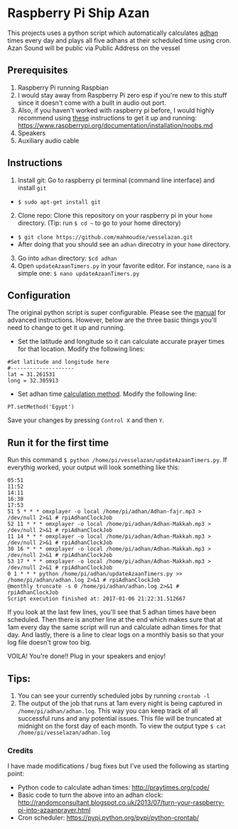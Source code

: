 # Raspberry Pi Ship Azan 
This projects uses a python script which automatically calculates [adhan](https://en.wikipedia.org/wiki/Adhan) times every day and plays all five adhans at their scheduled time using cron. 
Azan Sound will be public via Public Address on the vessel 

## Prerequisites
1. Raspberry Pi running Raspbian
  1. I would stay away from Raspberry Pi zero esp if you're new to this stuff since it doesn't come with a built in audio out port.
  2. Also, if you haven't worked with raspberry pi before, I would highly recommend using [these](https://www.raspberrypi.org/documentation/installation/noobs.md) instructions to get it up and running: https://www.raspberrypi.org/documentation/installation/noobs.md
2. Speakers
3. Auxiliary audio cable

## Instructions
1. Install git: Go to raspberry pi terminal (command line interface) and install `git`
  * `$ sudo apt-get install git`
2. Clone repo: Clone this repository on your raspberry pi in your `home` directory. (Tip: run `$ cd ~` to go to your home directory)
  * `$ git clone https://github.com/mahmoudse/vesselazan.git`
  * After doing that you should see an `adhan` direcotry in your `home` directory. 
3. Go into `adhan` directory: `$cd adhan`
4. Open `updateAzaanTimers.py` in your favorite editor. For instance, `nano` is a simple one: `$ nano updateAzaanTimers.py`

## Configuration
The original python script is super configurable. Please see the [manual](http://praytimes.org/manual) for advanced instructions. However, below are the three basic things you'll need to change to get it up and running.

* Set the latitude and longitude so it can calculate accurate prayer times for that location. Modify the following lines:
```
#Set latitude and longitude here
#--------------------
lat = 31.261531
long = 32.305913
```
* Set adhan time [calculation method](http://praytimes.org/manual#Set_Calculation_Method). Modify the following line:
```
PT.setMethod('Egypt')
```
Save your changes by pressing `Control X` and then `Y`.

## Run it for the first time
Run this command `$ python /home/pi/vesselazan/updateAzaanTimers.py`. If everythig worked, your output will look something like this:
```
05:51
11:52
14:11
16:30
17:53
51 5 * * * omxplayer -o local /home/pi/adhan/Adhan-fajr.mp3 > /dev/null 2>&1 # rpiAdhanClockJob
52 11 * * * omxplayer -o local /home/pi/adhan/Adhan-Makkah.mp3 > /dev/null 2>&1 # rpiAdhanClockJob
11 14 * * * omxplayer -o local /home/pi/adhan/Adhan-Makkah.mp3 > /dev/null 2>&1 # rpiAdhanClockJob
30 16 * * * omxplayer -o local /home/pi/adhan/Adhan-Makkah.mp3 > /dev/null 2>&1 # rpiAdhanClockJob
53 17 * * * omxplayer -o local /home/pi/adhan/Adhan-Makkah.mp3 > /dev/null 2>&1 # rpiAdhanClockJob
0 1 * * * python /home/pi/adhan/updateAzaanTimers.py >> /home/pi/adhan/adhan.log 2>&1 # rpiAdhanClockJob
@monthly truncate -s 0 /home/pi/adhan/adhan.log 2>&1 # rpiAdhanClockJob
Script execution finished at: 2017-01-06 21:22:31.512667
```

If you look at the last few lines, you'll see that 5 adhan times have been scheduled. Then there is another line at the end which makes sure that at 1am every day the same script will run and calculate adhan times for that day. And lastly, there is a line to clear logs on a monthly basis so that your log file doesn't grow too big.

VOILA! You're done!! Plug in your speakers and enjoy!

## Tips:
1. You can see your currently scheduled jobs by running `crontab -l`
2. The output of the job that runs at 1am every night is being captured in `/home/pi/adhan/adhan.log`. This way you can keep track of all successful runs and any potential issues. This file will be truncated at midnight on the forst day of each month. To view the output type `$ cat /home/pi/vesselazan/adhan.log`

### Credits
I have made modifications / bug fixes but I've used the following as starting point:
* Python code to calculate adhan times: http://praytimes.org/code/ 
* Basic code to turn the above into an adhan clock: http://randomconsultant.blogspot.co.uk/2013/07/turn-your-raspberry-pi-into-azaanprayer.html
* Cron scheduler: https://pypi.python.org/pypi/python-crontab/ 

